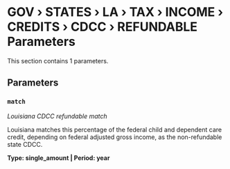 # GOV › STATES › LA › TAX › INCOME › CREDITS › CDCC › REFUNDABLE Parameters

This section contains 1 parameters.

## Parameters

### `match`
*Louisiana CDCC refundable match*

Louisiana matches this percentage of the federal child and dependent care credit, depending on federal adjusted gross income, as the non-refundable state CDCC.

**Type: single_amount | Period: year**

